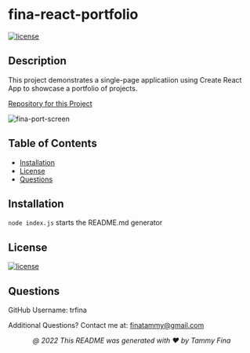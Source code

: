# fina-react-portfolio

[![license](https://img.shields.io/badge/License-MIT-yellow.svg)](https://opensource.org/licenses/MIT)

## <a name="Description">Description</a>
This project demonstrates a single-page applicatiion using Create React App to showcase a portfolio of projects. 

[Repository for this Project](https://github.com/trfina/fina-react-portfolio)

![fina-port-screen](https://user-images.githubusercontent.com/12851682/162844987-1e006fbc-2346-40de-8c74-478163b7bc8a.png)

## Table of Contents
* [Installation](#installation)
* [License](#license)
* [Questions](#questions)

## Installation
``node index.js`` starts the README.md generator

## License

[![license](https://img.shields.io/badge/License-MIT-yellow.svg)](https://opensource.org/licenses/MIT/)

## Questions

GitHub Username:
trfina

Additional Questions?  Contact me at:
finatammy@gmail.com

<p align='center'><i>
   @ 2022 This README was generated with ❤️ by Tammy Fina
  </i></p>
